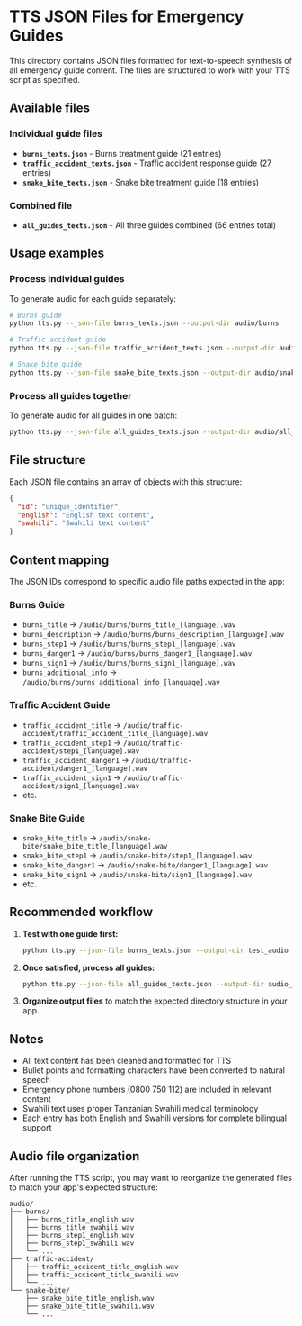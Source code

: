 # TTS JSON Files for Emergency Guides

This directory contains JSON files formatted for text-to-speech synthesis of all emergency guide content. The files are structured to work with your TTS script as specified.

## Available files

### Individual guide files
- **`burns_texts.json`** - Burns treatment guide (21 entries)
- **`traffic_accident_texts.json`** - Traffic accident response guide (27 entries)  
- **`snake_bite_texts.json`** - Snake bite treatment guide (18 entries)

### Combined file
- **`all_guides_texts.json`** - All three guides combined (66 entries total)

## Usage examples

### Process individual guides
To generate audio for each guide separately:

```bash
# Burns guide
python tts.py --json-file burns_texts.json --output-dir audio/burns

# Traffic accident guide  
python tts.py --json-file traffic_accident_texts.json --output-dir audio/traffic-accident

# Snake bite guide
python tts.py --json-file snake_bite_texts.json --output-dir audio/snake-bite
```

### Process all guides together
To generate audio for all guides in one batch:

```bash
python tts.py --json-file all_guides_texts.json --output-dir audio/all_guides
```

## File structure

Each JSON file contains an array of objects with this structure:
```json
{
  "id": "unique_identifier",
  "english": "English text content",
  "swahili": "Swahili text content"
}
```

## Content mapping

The JSON IDs correspond to specific audio file paths expected in the app:

### Burns Guide
- `burns_title` → `/audio/burns/burns_title_[language].wav`
- `burns_description` → `/audio/burns/burns_description_[language].wav`
- `burns_step1` → `/audio/burns/burns_step1_[language].wav`
- `burns_danger1` → `/audio/burns/burns_danger1_[language].wav`
- `burns_sign1` → `/audio/burns/burns_sign1_[language].wav`
- `burns_additional_info` → `/audio/burns/burns_additional_info_[language].wav`

### Traffic Accident Guide
- `traffic_accident_title` → `/audio/traffic-accident/traffic_accident_title_[language].wav`
- `traffic_accident_step1` → `/audio/traffic-accident/step1_[language].wav`
- `traffic_accident_danger1` → `/audio/traffic-accident/danger1_[language].wav`
- `traffic_accident_sign1` → `/audio/traffic-accident/sign1_[language].wav`
- etc.

### Snake Bite Guide
- `snake_bite_title` → `/audio/snake-bite/snake_bite_title_[language].wav`
- `snake_bite_step1` → `/audio/snake-bite/step1_[language].wav`
- `snake_bite_danger1` → `/audio/snake-bite/danger1_[language].wav`
- `snake_bite_sign1` → `/audio/snake-bite/sign1_[language].wav`
- etc.

## Recommended workflow

1. **Test with one guide first:**
   ```bash
   python tts.py --json-file burns_texts.json --output-dir test_audio
   ```

2. **Once satisfied, process all guides:**
   ```bash
   python tts.py --json-file all_guides_texts.json --output-dir audio_output
   ```

3. **Organize output files** to match the expected directory structure in your app.

## Notes

- All text content has been cleaned and formatted for TTS
- Bullet points and formatting characters have been converted to natural speech
- Emergency phone numbers (0800 750 112) are included in relevant content
- Swahili text uses proper Tanzanian Swahili medical terminology
- Each entry has both English and Swahili versions for complete bilingual support

## Audio file organization

After running the TTS script, you may want to reorganize the generated files to match your app's expected structure:

```
audio/
├── burns/
│   ├── burns_title_english.wav
│   ├── burns_title_swahili.wav
│   ├── burns_step1_english.wav
│   ├── burns_step1_swahili.wav
│   └── ...
├── traffic-accident/
│   ├── traffic_accident_title_english.wav
│   ├── traffic_accident_title_swahili.wav
│   └── ...
└── snake-bite/
    ├── snake_bite_title_english.wav
    ├── snake_bite_title_swahili.wav
    └── ...
``` 